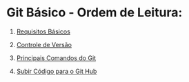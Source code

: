 ﻿# Git Básico - Ordem de Leitura:

1. [Requisitos Básicos](docs/requisitosBasicos.md)

2. [Controle de Versão](docs/controleVersao.md)

3. [Principais Comandos do Git](docs/principaisComandosGit.md)

4. [Subir Código para o Git Hub](docs/gitHub.md)